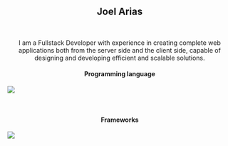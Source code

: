 <h2 align="center">Joel Arias</h2>
<br>
<p align="center">I am a Fullstack Developer with experience in creating complete web applications both from the server side and the client side, capable of designing and developing efficient and scalable solutions.</p>

<p align="center">
  <h4 align="center">Programming language</h4>
  <img align="center" src="https://skillicons.dev/icons?i=java,javascript,python,typescript&theme=dark"/>
</p>
<br>
<p align="center">
  <h4 align="center">Frameworks</h4>
  <img align="center" src="https://skillicons.dev/icons?i=django,angular,spring,react,nextjs&theme=dark"/>
</p>




